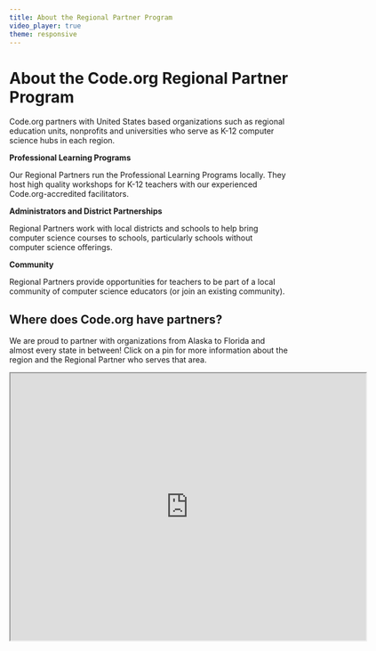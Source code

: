 ```yaml
---
title: About the Regional Partner Program
video_player: true
theme: responsive
---
```


<style>
  details summary {
    cursor: pointer;
  }
</style>

# About the Code.org Regional Partner Program

Code.org partners with United States based organizations such as regional education units, nonprofits and universities who serve as K-12 computer science hubs in each region.

**Professional Learning Programs**

Our Regional Partners run the Professional Learning Programs locally. They host high quality  workshops for K-12 teachers with our experienced Code.org-accredited facilitators. 

**Administrators and District Partnerships**

Regional Partners work with local districts and schools to help bring computer science courses to schools, particularly schools without computer science offerings. 

**Community**

Regional Partners provide opportunities for teachers to be part of a local community of computer science educators (or join an existing community).

## Where does Code.org have partners?

We are proud to partner with organizations from Alaska to Florida and almost every state in between! Click on a pin for more information about the region and the Regional Partner who serves that area.
<br>

<iframe src="https://www.google.com/maps/d/u/0/embed?mid=1dKLjL6y3AKo45c7weK__JI3sxijfbmzq" width="640" height="480"></iframe>
